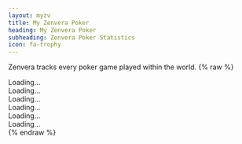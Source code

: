 ```yaml
---
layout: myzv
title: My Zenvera Poker
heading: My Zenvera Poker
subheading: Zenvera Poker Statistics
icon: fa-trophy
---
```

Zenvera tracks every poker game played within the world.
{% raw %}
<div id="poker-status">Loading...</div>
<div id="poker-latest">Loading...</div>
<div id="poker-laydowns">Loading...</div>
<div id="poker-showdowns">Loading...</div>
<div id="poker-sharks">Loading...</div>
<div id="poker-fishes">Loading...</div>
<script>$.get('https://myzv.herokuapp.com/poker-status.php', function( data ) { $( '#poker-status' ).html( data ); });</script>
<script>$.get('https://myzv.herokuapp.com/poker-latest-hands.php', function( data ) { $( '#poker-latest' ).html( data ); });</script>
<script>$.get('https://myzv.herokuapp.com/poker-largest-laydowns.php', function( data ) { $( '#poker-laydowns' ).html( data ); });</script>
<script>$.get('https://myzv.herokuapp.com/poker-largest-showdowns.php', function( data ) { $( '#poker-showdowns' ).html( data ); });</script>
<script>$.get('https://myzv.herokuapp.com/poker-sharks.php', function( data ) { $( '#poker-sharks' ).html( data ); });</script>
<script>$.get('https://myzv.herokuapp.com/poker-fishes.php', function( data ) { $( '#poker-fishes' ).html( data ); });</script>
{% endraw %}